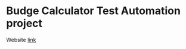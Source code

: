 # Budge Calculator Test Automation project

Website [link](https://budgetcalculator-thirdproject.herokuapp.com/)